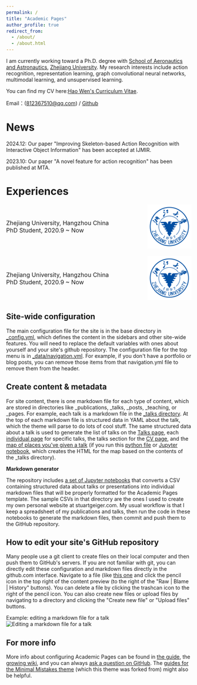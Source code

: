 ```yaml
---
permalink: /
title: "Academic Pages"
author_profile: true
redirect_from: 
  - /about/
  - /about.html
---
```


I am currently working toward a Ph.D. degree with [School of Aeronautics and Astronautics](http://saa.zju.edu.cn/), [Zhejiang University](https://www.zju.edu.cn/). My research interests include action recognition, representation learning, graph convolutional neural networks, multimodal learning, and unsupervised learning.

You can find my CV here:[Hao Wen's Curriculum Vitae](../assets/Curriculum_Vitae.pdf).

Email：(812367510@qq.com) / [Github](https://github.com/moonlight52137) 

News
======
2024.12: Our paper "Improving Skeleton-based Action Recognition with Interactive Object Information" has been accepted at IJMIR.

2023.10: Our paper "A novel feature for action recognition" has been published at MTA.


Experiences
======
<div style="display: flex; align-items: center; justify-content: space-between; margin-bottom: 20px;">
  <div style="flex: 1; text-align: left;">
    <p style="margin: 0; font-size: 16px;">
      Zhejiang University, Hangzhou China<br>
      PhD Student, 2020.9 ~ Now
    </p>
  </div>
  <img src="./images/zju.png" alt="Zhejiang University Logo" style="flex: 0 0 auto; width: 120px; height: auto; margin-left: 20px;">
</div>



<div style="display: flex; align-items: center; justify-content: space-between; margin-bottom: 20px;">
  <div style="flex: 1; text-align: left;">
    <p style="margin: 0; font-size: 16px;">
      Zhejiang University, Hangzhou China<br>
      PhD Student, 2020.9 ~ Now
    </p>
  </div>
  <div style="flex: 0 0 auto; margin-left: 20px;">
    <img src="../images/zju.png" alt="Zhejiang University Logo" style="width: 120px; height: auto;">
  </div>
</div>



Site-wide configuration
------
The main configuration file for the site is in the base directory in [_config.yml](https://github.com/academicpages/academicpages.github.io/blob/master/_config.yml), which defines the content in the sidebars and other site-wide features. You will need to replace the default variables with ones about yourself and your site's github repository. The configuration file for the top menu is in [_data/navigation.yml](https://github.com/academicpages/academicpages.github.io/blob/master/_data/navigation.yml). For example, if you don't have a portfolio or blog posts, you can remove those items from that navigation.yml file to remove them from the header. 

Create content & metadata
------
For site content, there is one markdown file for each type of content, which are stored in directories like _publications, _talks, _posts, _teaching, or _pages. For example, each talk is a markdown file in the [_talks directory](https://github.com/academicpages/academicpages.github.io/tree/master/_talks). At the top of each markdown file is structured data in YAML about the talk, which the theme will parse to do lots of cool stuff. The same structured data about a talk is used to generate the list of talks on the [Talks page](https://academicpages.github.io/talks), each [individual page](https://academicpages.github.io/talks/2012-03-01-talk-1) for specific talks, the talks section for the [CV page](https://academicpages.github.io/cv), and the [map of places you've given a talk](https://academicpages.github.io/talkmap.html) (if you run this [python file](https://github.com/academicpages/academicpages.github.io/blob/master/talkmap.py) or [Jupyter notebook](https://github.com/academicpages/academicpages.github.io/blob/master/talkmap.ipynb), which creates the HTML for the map based on the contents of the _talks directory).

**Markdown generator**

The repository includes [a set of Jupyter notebooks](https://github.com/academicpages/academicpages.github.io/tree/master/markdown_generator
) that converts a CSV containing structured data about talks or presentations into individual markdown files that will be properly formatted for the Academic Pages template. The sample CSVs in that directory are the ones I used to create my own personal website at stuartgeiger.com. My usual workflow is that I keep a spreadsheet of my publications and talks, then run the code in these notebooks to generate the markdown files, then commit and push them to the GitHub repository.

How to edit your site's GitHub repository
------
Many people use a git client to create files on their local computer and then push them to GitHub's servers. If you are not familiar with git, you can directly edit these configuration and markdown files directly in the github.com interface. Navigate to a file (like [this one](https://github.com/academicpages/academicpages.github.io/blob/master/_talks/2012-03-01-talk-1.md) and click the pencil icon in the top right of the content preview (to the right of the "Raw | Blame | History" buttons). You can delete a file by clicking the trashcan icon to the right of the pencil icon. You can also create new files or upload files by navigating to a directory and clicking the "Create new file" or "Upload files" buttons. 

Example: editing a markdown file for a talk
![Editing a markdown file for a talk](/images/editing-talk.png)

For more info
------
More info about configuring Academic Pages can be found in [the guide](https://academicpages.github.io/markdown/), the [growing wiki](https://github.com/academicpages/academicpages.github.io/wiki), and you can always [ask a question on GitHub](https://github.com/academicpages/academicpages.github.io/discussions). The [guides for the Minimal Mistakes theme](https://mmistakes.github.io/minimal-mistakes/docs/configuration/) (which this theme was forked from) might also be helpful.
